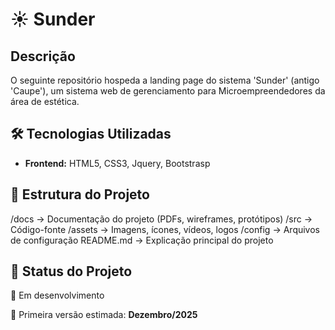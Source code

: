 # ☀ Sunder

## Descrição
O seguinte repositório hospeda a landing page do sistema 'Sunder' (antigo 'Caupe'), um sistema web de gerenciamento para Microempreendedores da área de estética. 

## 🛠 Tecnologias Utilizadas
- **Frontend:** HTML5, CSS3, Jquery, Bootstrasp
  
## 📁 Estrutura do Projeto
/docs → Documentação do projeto (PDFs, wireframes, protótipos)
/src → Código-fonte
/assets → Imagens, ícones, vídeos, logos
/config → Arquivos de configuração 
README.md → Explicação principal do projeto


## 📌 Status do Projeto
🚧 Em desenvolvimento  

🎯 Primeira versão estimada: **Dezembro/2025**



